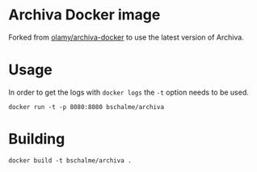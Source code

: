 # Archiva Docker image

Forked from [olamy/archiva-docker](https://github.com/olamy/archiva-docker) to use the latest version of Archiva.

# Usage

In order to get the logs with `docker logs` the `-t` option needs to be used.

    docker run -t -p 8080:8080 bschalme/archiva

# Building

    docker build -t bschalme/archiva .
